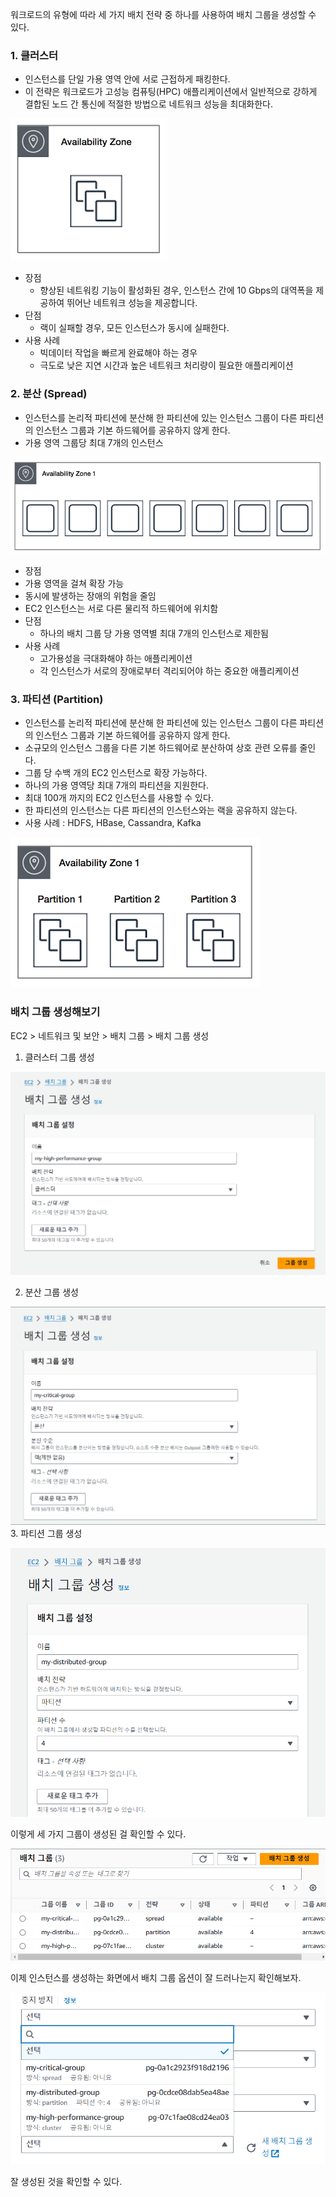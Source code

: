 워크로드의 유형에 따라 세 가지 배치 전략 중 하나를 사용하여 배치 그룹을 생성할 수 있다.

### 1. 클러스터
- 인스턴스를 단일 가용 영역 안에 서로 근접하게 패킹한다.
- 이 전략은 워크로드가 고성능 컴퓨팅(HPC) 애플리케이션에서 일반적으로 강하게 결합된 노드 간 통신에 적절한 방법으로 네트워크 성능을 최대화한다.

![클러스터](/images/클러스터.png)

- 장점
  - 향상된 네트워킹 기능이 활성화된 경우, 인스턴스 간에 10 Gbps의 대역폭을 제공하여 뛰어난 네트워크 성능을 제공합니다.
- 단점
  - 랙이 실패할 경우, 모든 인스턴스가 동시에 실패한다.
- 사용 사례
  - 빅데이터 작업을 빠르게 완료해야 하는 경우
  - 극도로 낮은 지연 시간과 높은 네트워크 처리량이 필요한 애플리케이션


### 2. 분산 (Spread)
- 인스턴스를 논리적 파티션에 분산해 한 파티션에 있는 인스턴스 그룹이 다른 파티션의 인스턴스 그룹과 기본 하드웨어를 공유하지 않게 한다.
- 가용 영역 그룹당 최대 7개의 인스턴스

![분산](/images/분산.png)

- 장점
- 가용 영역을 걸쳐 확장 가능
- 동시에 발생하는 장애의 위험을 줄임
- EC2 인스턴스는 서로 다른 물리적 하드웨어에 위치함
- 단점
  - 하나의 배치 그룹 당 가용 영역별 최대 7개의 인스턴스로 제한됨
- 사용 사례
  - 고가용성을 극대화해야 하는 애플리케이션
  - 각 인스턴스가 서로의 장애로부터 격리되어야 하는 중요한 애플리케이션


### 3. 파티션 (Partition)
- 인스턴스를 논리적 파티션에 분산해 한 파티션에 있는 인스턴스 그룹이 다른 파티션의 인스턴스 그룹과 기본 하드웨어를 공유하지 않게 한다.
- 소규모의 인스턴스 그룹을 다른 기본 하드웨어로 분산하여 상호 관련 오류를 줄인다.
- 그룹 당 수백 개의 EC2 인스턴스로 확장 가능하다.
- 하나의 가용 영역당 최대 7개의 파티션을 지원한다.
- 최대 100개 까지의 EC2 인스턴스를 사용할 수 있다.
- 한 파티션의 인스턴스는 다른  파티션의 인스턴스와는 랙을 공유하지 않는다.
- 사용 사례 : HDFS, HBase, Cassandra, Kafka

![파티션](/images/파티션.png)


### 배치 그룹 생성해보기
EC2 > 네트워크 및 보안 > 배치 그룹 > 배치 그룹 생성

1. 클러스터 그룹 생성

![클러스터 그룹 생성](/images/클러스터그룹생성.png)

2. 분산 그룹 생성

![분산 그룹 생성](/images/분산그룹생성.png)
3. 파티션 그룹 생성

![파티션 그룹 생성](/images/파티션그룹생성.png)

이렇게 세 가지 그룹이 생성된 걸 확인할 수 있다.

![배치 그룹 생성 확인](/images/배치그룹생성확인.png)

이제 인스턴스를 생성하는 화면에서 배치 그룹 옵션이 잘 드러나는지 확인해보자.

![배치 그룹 옵션 확인](/images/배치그룹옵션확인.png)

잘 생성된 것을 확인할 수 있다.